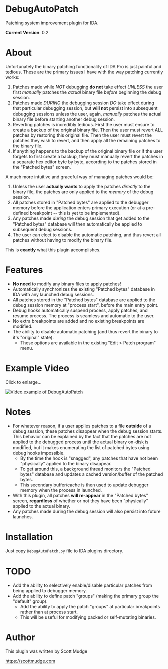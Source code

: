 DebugAutoPatch
=====

Patching system improvement plugin for IDA.

__Current Version__: 0.2

About
=====

Unfortunately the binary patching functionality of IDA Pro is just painful and tedious. These are the primary issues I have with the way patching currently works:

1. Patches made while _NOT_ debugging __do not__ take effect _UNLESS_ the user first _manually_ patches the _actual_ binary file _before_ beginning the debug session.
2. Patches made _DURING_ the debugging session _DO_ take effect during that particular debugging session, but __will not__ persist into subsequent debugging sessions unless the user, again, _manually_ patches the actual binary file before starting another debug session.
3. Reverting patches is incredibly tedious. First the user must ensure to create a backup of the original binary file. Then the user must revert ALL patches by restoring this original file. Then the user must revert the patches they wish to revert, and then apply all the remaining patches to the binary file.
4. If anything happens to the backup of the original binary file or if the user forgets to first create a backup, they must manually revert the patches in a separate hex editor byte by byte, according to the patches stored in the "Patched bytes" screen.

A much more intuitive and graceful way of managing patches would be:

1. Unless the user __actually wants__ to apply the patches _directly_ to the binary file, the patches are only applied to the _memory_ of the debug session.
2. All patches stored in "Patched bytes" are applied to the debugger memory before the application enters primary execution (or at a pre-defined breakpoint -- this is yet to be implemented).
3. Any patches made _during_ the debug session that get added to the "Patched bytes" database will then automatically be applied to subsequent debug sessions.
4. The user can elect to disable the automatic patching, and thus revert all patches without having to modify the binary file. 

This is __exactly__ what this plugin accomplishes. 

Features
=====

* __No need__ to modify any binary files to apply patches! 
* Automatically synchronizes the existing "Patched bytes" database in IDA with any launched debug sessions. 
* All patches stored in the "Patched bytes" database are applied to the debug session memory at "process start", before the main entry point. 
* Debug hooks automatically suspend process, apply patches, and resume process. The process is seamless and automatic to the user.
* No extra breakpoints are added and no existing breakpoints are modified.
* The ability to disable automatic patching (and thus revert the binary to it's "original" state).
    * These options are available in the existing "Edit > Patch program" menu.
    
Example Video
=====
Click to enlarge...

[![Video example of DebugAutoPatch](https://i.imgur.com/LeC61Nl.gif)](https://giant.gfycat.com/TornMiserableCatbird.webm)

Notes
=====

* For whatever reason, if a user applies patches to a file __outside__ of a debug session, these patches disappear when the debug session starts. This behavior can be explained by the fact that the patches are not applied to the debugged process until the actual binary on-disk is modified, but it makes enumerating the list of patched bytes using debug hooks impossible. 
    * By the time the hook is "snagged", any patches that have not been "physically" applied to the binary disappear.
    * To get around this, a background thread monitors the "Patched bytes" database and updates a cached version/buffer of the patched bytes.
    * This secondary buffer/cache is then used to update debugger memory when the process in launched.
* With this plugin, all patches __will re-appear__ in the "Patched bytes" screen, __regardless__ of whether or not they have been "physically" applied to the actual binary.
* Any patches made during the debug session will also persist into future launches.

Installation
=====
Just copy `DebugAutoPatch.py` file to IDA plugins directory.

TODO
=====

* Add the ability to selectively enable/disable particular patches from being applied to debugger memory.
* Add the ability to define patch "groups" (making the primary group the "default" group). 
    * Add the ability to apply the patch "groups" at particular breakpoints rather than at process start.
    * This will be useful for modifying packed or self-mutating binaries.

Author
=====

This plugin was written by Scott Mudge

https://scottmudge.com
